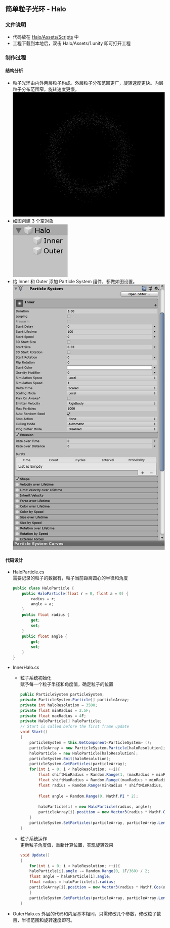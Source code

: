 ## 简单粒子光环 - Halo

### 文件说明

- 代码放在 [Halo/Assets/Scripts](https://github.com/guojj33/Unity3DLearning/tree/master/HW8/Halo/Asset/scripts) 中
- 工程下载到本地后，双击 Halo/Assets/1.unity 即可打开工程

### 制作过程

#### 结构分析  
- 粒子光环由内外两层粒子构成。外层粒子分布范围更广，旋转速度更快。内层粒子分布范围窄，旋转速度更慢。  
![](assets/halo.gif)
- 如图创建 3 个空对象  
![](assets/halo.PNG)
- 给 Inner 和 Outer 添加 Particle System 组件，都做如图设置。  
![](assets/particle.PNG)

#### 代码设计
- HaloParticle.cs  
    需要记录的粒子的数据有，粒子当前距离圆心的半径和角度  
    ```C#
    public class HaloParticle {
        public HaloParticle(float r = 0, float a = 0) {
            radius = r;
            angle = a;
        }
        public float radius {
            get;
            set;
        }
        public float angle {
            get;
            set;
        }
    }
    ```
- InnerHalo.cs  
    - 粒子系统初始化  
    赋予每一个粒子半径和角度值，确定粒子的位置  

        ```C#
        public ParticleSystem particleSystem;
        private ParticleSystem.Particle[] particleArray;
        private int haloResolution = 3500;
        private float minRadius = 2.5F;
        private float maxRadius = 4F;
        private HaloParticle[] haloParticle;
        // Start is called before the first frame update
        void Start()
        {
            particleSystem = this.GetComponent<ParticleSystem> ();
            particleArray = new ParticleSystem.Particle[haloResolution];
            haloParticle = new HaloParticle[haloResolution];
            particleSystem.Emit(haloResolution);
            particleSystem.GetParticles(particleArray);
            for(int i = 0; i < haloResolution; ++i){
                float shiftMinRadius = Random.Range(1, (maxRadius + minRadius) / 2 / minRadius);
                float shiftMaxRadius = Random.Range((maxRadius + minRadius) / 2 / maxRadius, 1);
                float radius = Random.Range(minRadius * shiftMinRadius, maxRadius * shiftMaxRadius);

                float angle = Random.Range(0, Mathf.PI * 2);

                haloParticle[i] = new HaloParticle(radius, angle);
                particleArray[i].position = new Vector3(radius * Mathf.Cos(angle), radius * Mathf.Sin(angle), 0);
            }
            particleSystem.SetParticles(particleArray, particleArray.Length);
        }
        ```
    - 粒子系统运作  
    更新粒子角度值，重新计算位置，实现旋转效果  
    
        ```C#
        void Update()
        {
            for(int i = 0; i < haloResolution; ++i){
            haloParticle[i].angle -= Random.Range(0, 1F/360) / 2;
            float angle = haloParticle[i].angle;
            float radius = haloParticle[i].radius;
            particleArray[i].position = new Vector3(radius * Mathf.Cos(angle), radius * Mathf.Sin(angle), 0);
            }
            particleSystem.SetParticles(particleArray, particleArray.Length);
        }
        ```
- OuterHalo.cs
外层的代码和内层基本相同，只需修改几个参数，修改粒子数目，半径范围和旋转速度即可。